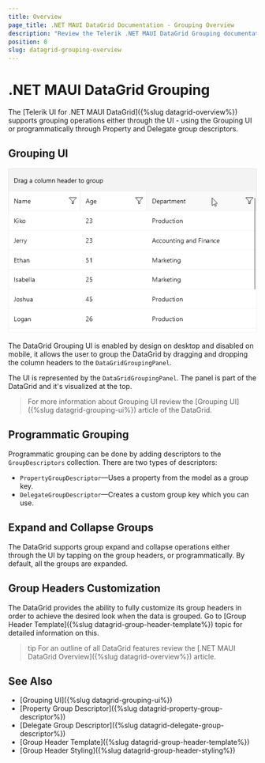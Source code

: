 ```yaml
---
title: Overview
page_title: .NET MAUI DataGrid Documentation - Grouping Overview
description: "Review the Telerik .NET MAUI DataGrid Grouping documentation article to learn more about all built in Grouping functions you can use."
position: 0
slug: datagrid-grouping-overview
---
```


# .NET MAUI DataGrid Grouping

The [Telerik UI for .NET MAUI DataGrid]({%slug datagrid-overview%}) supports grouping operations either through the UI - using the Grouping UI or programmatically through Property and Delegate group descriptors.

## Grouping UI

![Grouping UI](../images/datagrid-grouping-ui.gif)

The DataGrid Grouping UI is enabled by design on desktop and disabled on mobile, it allows the user to group the DataGrid by dragging and dropping the column headers to the `DataGridGroupingPanel`. 

The UI is represented by the `DataGridGroupingPanel`. The panel is part of the DataGrid and it's visualized at the top.

> For more information about Grouping UI review the [Grouping UI]({%slug datagrid-grouping-ui%}) article of the DataGrid.

## Programmatic Grouping

Programmatic grouping can be done by adding descriptors to the `GroupDescriptors` collection. There are two types of descriptors:

* `PropertyGroupDescriptor`&mdash;Uses a property from the model as a group key.
* `DelegateGroupDescriptor`&mdash;Creates a custom group key which you can use.

## Expand and Collapse Groups

The DataGrid supports group expand and collapse operations either through the UI by tapping on the group headers, or programmatically. By default, all the groups are expanded.

## Group Headers Customization

The DataGrid provides the ability to fully customize its group headers in order to achieve the desired look when the data is grouped. Go to [Group Header Template]({%slug datagrid-group-header-template%}) topic for detailed information on this.

>tip For an outline of all DataGrid features review the [.NET MAUI DataGrid Overview]({%slug datagrid-overview%}) article.

## See Also

- [Grouping UI]({%slug datagrid-grouping-ui%})
- [Property Group Descriptor]({%slug datagrid-property-group-descriptor%})
- [Delegate Group Descriptor]({%slug datagrid-delegate-group-descriptor%})
- [Group Header Template]({%slug datagrid-group-header-template%})
- [Group Header Styling]({%slug datagrid-group-header-styling%})
